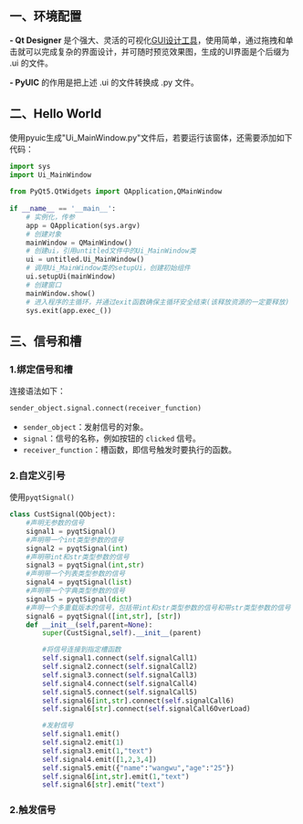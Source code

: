 ## 一、环境配置



**- Qt Designer** 是个强大、灵活的可视化[GUI设计工具](https://so.csdn.net/so/search?q=GUI设计工具&spm=1001.2101.3001.7020)，使用简单，通过拖拽和单击就可以完成复杂的界面设计，并可随时预览效果图，生成的UI界面是个后缀为 .ui 的文件。

**- PyUIC** 的作用是把上述 .ui 的文件转换成 .py 文件。





## 二、Hello World

使用pyuic生成"Ui_MainWindow.py"文件后，若要运行该窗体，还需要添加如下代码：

```python
import sys
import Ui_MainWindow
 
from PyQt5.QtWidgets import QApplication,QMainWindow
 
if __name__ == '__main__':
    # 实例化，传参
    app = QApplication(sys.argv)
    # 创建对象
    mainWindow = QMainWindow()
    # 创建ui，引用untitled文件中的Ui_MainWindow类
    ui = untitled.Ui_MainWindow()
    # 调用Ui_MainWindow类的setupUi，创建初始组件
    ui.setupUi(mainWindow)
    # 创建窗口
    mainWindow.show()
    # 进入程序的主循环，并通过exit函数确保主循环安全结束(该释放资源的一定要释放)
    sys.exit(app.exec_())
```





## 三、信号和槽

### 1.绑定信号和槽

连接语法如下：

```python
sender_object.signal.connect(receiver_function)
```

- `sender_object`：发射信号的对象。
- `signal`：信号的名称，例如按钮的 `clicked` 信号。
- `receiver_function`：槽函数，即信号触发时要执行的函数。

### 2.自定义引号

使用`pyqtSignal()`

```python
class CustSignal(QObject):
    #声明无参数的信号
    signal1 = pyqtSignal()
    #声明带一个int类型参数的信号
    signal2 = pyqtSignal(int)
    #声明带int和str类型参数的信号
    signal3 = pyqtSignal(int,str)
    #声明带一个列表类型参数的信号
    signal4 = pyqtSignal(list)
    #声明带一个字典类型参数的信号
    signal5 = pyqtSignal(dict)
    #声明一个多重载版本的信号，包括带int和str类型参数的信号和带str类型参数的信号
    signal6 = pyqtSignal([int,str], [str])
   	def __init__(self,parent=None):
        super(CustSignal,self).__init__(parent)

        #将信号连接到指定槽函数
        self.signal1.connect(self.signalCall1)
        self.signal2.connect(self.signalCall2)
        self.signal3.connect(self.signalCall3)
        self.signal4.connect(self.signalCall4)
        self.signal5.connect(self.signalCall5)
        self.signal6[int,str].connect(self.signalCall6)
        self.signal6[str].connect(self.signalCall6OverLoad)

        #发射信号
        self.signal1.emit()
        self.signal2.emit(1)
        self.signal3.emit(1,"text")
        self.signal4.emit([1,2,3,4])
        self.signal5.emit({"name":"wangwu","age":"25"})
        self.signal6[int,str].emit(1,"text")
        self.signal6[str].emit("text")
```



### 2.触发信号


